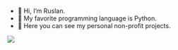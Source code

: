 - 👋 Hi, I’m Ruslan.
- 🐍 My favorite programming language is Python.
- 📖 Here you can see my personal non-profit projects.

![](https://komarev.com/ghpvc/?username=Reyzhehal&color=blueviolet&style=for-the-badge)
